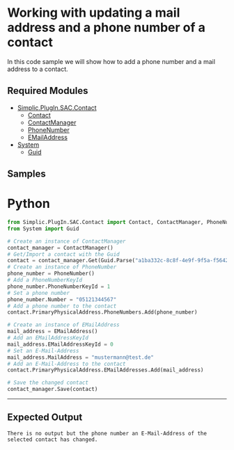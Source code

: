 # Working with updating a mail address and a phone number of a contact

In this code sample we will show how to add a phone number and a mail address to a contact.

## Required Modules

- [Simplic.PlugIn.SAC.Contact](xref:Simplic.PlugIn.SAC.Contact)
  - [Contact](xref:Simplic.PlugIn.SAC.Contact.Contact)
  - [ContactManager](xref:Simplic.PlugIn.SAC.Contact.ContactManager)
  - [PhoneNumber](xref:Simplic.PlugIn.SAC.Contact.PhoneNumber)
  - [EMailAddress](xref:Simplic.PlugIn.SAC.Contact.EMailAddress)
- [System](xref:System)
  - [Guid](xref:System.Guid)

## Samples


# Python

```python
from Simplic.PlugIn.SAC.Contact import Contact, ContactManager, PhoneNumber, EMailAddress
from System import Guid

# Create an instance of ContactManager
contact_manager = ContactManager()
# Get/Import a contact with the Guid
contact = contact_manager.Get(Guid.Parse("a1ba332c-8c8f-4e9f-9f5a-f5642ad6cfe5"))
# Create an instance of PhoneNumber
phone_number = PhoneNumber()
# Add a PhoneNumberKeyId
phone_number.PhoneNumberKeyId = 1
# Set a phone number
phone_number.Number = "05121344567" 
# Add a phone number to the contact
contact.PrimaryPhysicalAddress.PhoneNumbers.Add(phone_number)

# Create an instance of EMailAddress	
mail_address = EMailAddress()
# Add an EMailAddressKeyId
mail_address.EMailAddressKeyId = 0
# Set an E-Mail-Address
mail_address.MailAddress = "mustermann@test.de"
# Add an E-Mail-Address to the contact
contact.PrimaryPhysicalAddress.EMailAddresses.Add(mail_address)

# Save the changed contact
contact_manager.Save(contact)
```
***

## Expected Output
```
There is no output but the phone number an E-Mail-Address of the selected contact has changed. 
```